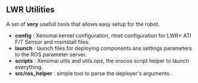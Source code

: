 ## LWR Utilities

A set of **very** usefull tools that allows easy setup for the robot.

- **config** : Xenomai kernel configuration, rtnet configuration for LWR+ ATI F/T Sensor and rosinstall files.
- **launch** : launch files for deploying components ans settings parameters to the ROS parameter server.
- **scripts** : Xenomai utils and utils.ops, the orocos script helper to launch everything.
- **src/ros_helper** : simple tool to parse the deployer's arguments .

